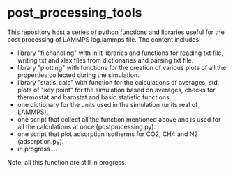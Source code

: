 # post_processing_tools

This repository host a series of python functions and libraries useful for the post processing of LAMMPS log.lammps file.
The content includes:
- library "filehandling" with in it libraries and functions for reading txt file, writing txt and xlsx files from dictionaries and parsing txt file.
- library "plotting" with functions for the creation of various plots of all the properties collected during the simulation.
- library "statis_calc" with function for the calculations of averages, std, plots of "key point" for the simulation based on averages, checks for thermostat and barostat and basic statistic functions.
- one dictionary for the units used in the simulation (units real of LAMMPS).
- one script that collect all the function mentioned above and is used for all the calculations at once (postprocessing.py).
- one script that plot adsorption isotherms for CO2, CH4 and N2 (adsorption.py).
- in progress ...

Note: all this function are still in progress.
